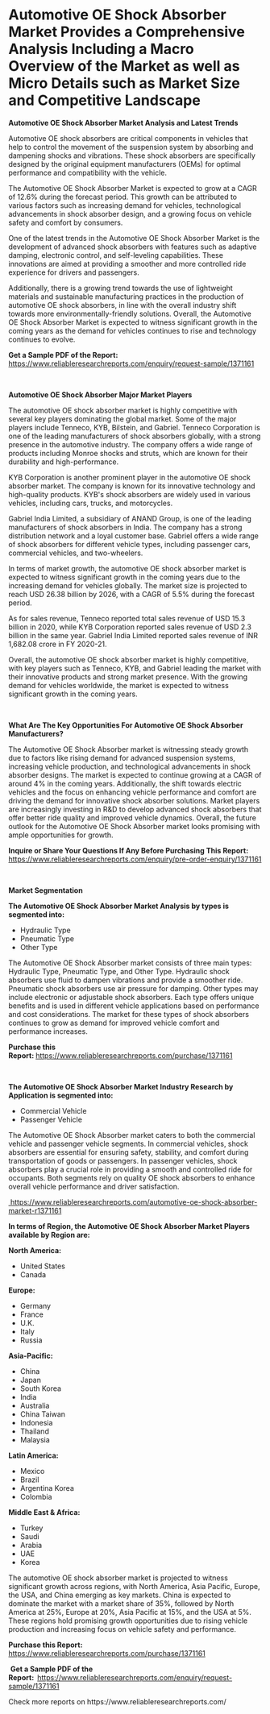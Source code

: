 <p><h1>Automotive OE Shock Absorber Market Provides a Comprehensive Analysis Including a Macro Overview of the Market as well as Micro Details such as Market Size and Competitive Landscape</h1></p><p><strong>Automotive OE Shock Absorber Market Analysis and Latest Trends</strong></p>
<p><p>Automotive OE shock absorbers are critical components in vehicles that help to control the movement of the suspension system by absorbing and dampening shocks and vibrations. These shock absorbers are specifically designed by the original equipment manufacturers (OEMs) for optimal performance and compatibility with the vehicle.</p><p>The Automotive OE Shock Absorber Market is expected to grow at a CAGR of 12.6% during the forecast period. This growth can be attributed to various factors such as increasing demand for vehicles, technological advancements in shock absorber design, and a growing focus on vehicle safety and comfort by consumers.</p><p>One of the latest trends in the Automotive OE Shock Absorber Market is the development of advanced shock absorbers with features such as adaptive damping, electronic control, and self-leveling capabilities. These innovations are aimed at providing a smoother and more controlled ride experience for drivers and passengers.</p><p>Additionally, there is a growing trend towards the use of lightweight materials and sustainable manufacturing practices in the production of automotive OE shock absorbers, in line with the overall industry shift towards more environmentally-friendly solutions. Overall, the Automotive OE Shock Absorber Market is expected to witness significant growth in the coming years as the demand for vehicles continues to rise and technology continues to evolve.</p></p>
<p><strong>Get a Sample PDF of the Report:&nbsp;</strong> <a href="https://www.reliableresearchreports.com/enquiry/request-sample/1371161">https://www.reliableresearchreports.com/enquiry/request-sample/1371161</a></p>
<p>&nbsp;</p>
<p><strong>Automotive OE Shock Absorber Major Market Players</strong></p>
<p><p>The automotive OE shock absorber market is highly competitive with several key players dominating the global market. Some of the major players include Tenneco, KYB, Bilstein, and Gabriel. Tenneco Corporation is one of the leading manufacturers of shock absorbers globally, with a strong presence in the automotive industry. The company offers a wide range of products including Monroe shocks and struts, which are known for their durability and high-performance.</p><p>KYB Corporation is another prominent player in the automotive OE shock absorber market. The company is known for its innovative technology and high-quality products. KYB's shock absorbers are widely used in various vehicles, including cars, trucks, and motorcycles.</p><p>Gabriel India Limited, a subsidiary of ANAND Group, is one of the leading manufacturers of shock absorbers in India. The company has a strong distribution network and a loyal customer base. Gabriel offers a wide range of shock absorbers for different vehicle types, including passenger cars, commercial vehicles, and two-wheelers.</p><p>In terms of market growth, the automotive OE shock absorber market is expected to witness significant growth in the coming years due to the increasing demand for vehicles globally. The market size is projected to reach USD 26.38 billion by 2026, with a CAGR of 5.5% during the forecast period.</p><p>As for sales revenue, Tenneco reported total sales revenue of USD 15.3 billion in 2020, while KYB Corporation reported sales revenue of USD 2.3 billion in the same year. Gabriel India Limited reported sales revenue of INR 1,682.08 crore in FY 2020-21.</p><p>Overall, the automotive OE shock absorber market is highly competitive, with key players such as Tenneco, KYB, and Gabriel leading the market with their innovative products and strong market presence. With the growing demand for vehicles worldwide, the market is expected to witness significant growth in the coming years.</p></p>
<p>&nbsp;</p>
<p><strong>What Are The Key Opportunities For Automotive OE Shock Absorber Manufacturers?</strong></p>
<p><p>The Automotive OE Shock Absorber market is witnessing steady growth due to factors like rising demand for advanced suspension systems, increasing vehicle production, and technological advancements in shock absorber designs. The market is expected to continue growing at a CAGR of around 4% in the coming years. Additionally, the shift towards electric vehicles and the focus on enhancing vehicle performance and comfort are driving the demand for innovative shock absorber solutions. Market players are increasingly investing in R&D to develop advanced shock absorbers that offer better ride quality and improved vehicle dynamics. Overall, the future outlook for the Automotive OE Shock Absorber market looks promising with ample opportunities for growth.</p></p>
<p><strong>Inquire or Share Your Questions If Any Before Purchasing This Report:</strong> <a href="https://www.reliableresearchreports.com/enquiry/pre-order-enquiry/1371161">https://www.reliableresearchreports.com/enquiry/pre-order-enquiry/1371161</a></p>
<p>&nbsp;</p>
<p><strong>Market Segmentation</strong></p>
<p><strong>The Automotive OE Shock Absorber Market Analysis by types is segmented into:</strong></p>
<p><ul><li>Hydraulic Type</li><li>Pneumatic Type</li><li>Other Type</li></ul></p>
<p><p>The Automotive OE Shock Absorber market consists of three main types: Hydraulic Type, Pneumatic Type, and Other Type. Hydraulic shock absorbers use fluid to dampen vibrations and provide a smoother ride. Pneumatic shock absorbers use air pressure for damping. Other types may include electronic or adjustable shock absorbers. Each type offers unique benefits and is used in different vehicle applications based on performance and cost considerations. The market for these types of shock absorbers continues to grow as demand for improved vehicle comfort and performance increases.</p></p>
<p><strong>Purchase this Report:&nbsp;</strong><a href="https://www.reliableresearchreports.com/purchase/1371161">https://www.reliableresearchreports.com/purchase/1371161</a></p>
<p>&nbsp;</p>
<p><strong>The Automotive OE Shock Absorber Market Industry Research by Application is segmented into:</strong></p>
<p><ul><li>Commercial Vehicle</li><li>Passenger Vehicle</li></ul></p>
<p><p>The Automotive OE Shock Absorber market caters to both the commercial vehicle and passenger vehicle segments. In commercial vehicles, shock absorbers are essential for ensuring safety, stability, and comfort during transportation of goods or passengers. In passenger vehicles, shock absorbers play a crucial role in providing a smooth and controlled ride for occupants. Both segments rely on quality OE shock absorbers to enhance overall vehicle performance and driver satisfaction.</p></p>
<p><a href="https://www.reliableresearchreports.com/automotive-oe-shock-absorber-market-r1371161">&nbsp;https://www.reliableresearchreports.com/automotive-oe-shock-absorber-market-r1371161</a></p>
<p><strong>In terms of Region, the Automotive OE Shock Absorber Market Players available by Region are:</strong></p>
<p>
    <p> <strong> North America: </strong>
        <ul>
            <li>United States</li>
            <li>Canada</li>
        </ul>
        </p> 
    <p> <strong> Europe: </strong>
        <ul>
            <li>Germany</li>
            <li>France</li>
            <li>U.K.</li>
            <li>Italy</li>
            <li>Russia</li>
        </ul>
        </p> 
    <p> <strong> Asia-Pacific: </strong>
        <ul>
            <li>China</li>
            <li>Japan</li>
            <li>South Korea</li>
            <li>India</li>
            <li>Australia</li>
            <li>China Taiwan</li>
            <li>Indonesia</li>
            <li>Thailand</li>
            <li>Malaysia</li>
        </ul>
        </p> 
    <p> <strong> Latin America: </strong>
        <ul>
            <li>Mexico</li>
            <li>Brazil</li>
            <li>Argentina Korea</li>
            <li>Colombia</li>
        </ul>
        </p> 
    <p> <strong> Middle East & Africa: </strong>
        <ul>
            <li>Turkey</li>
            <li>Saudi</li>
            <li>Arabia</li>
            <li>UAE</li>
            <li>Korea</li>
        </ul>
    </p>
    </p>
<p><p>The automotive OE shock absorber market is projected to witness significant growth across regions, with North America, Asia Pacific, Europe, the USA, and China emerging as key markets. China is expected to dominate the market with a market share of 35%, followed by North America at 25%, Europe at 20%, Asia Pacific at 15%, and the USA at 5%. These regions hold promising growth opportunities due to rising vehicle production and increasing focus on vehicle safety and performance.</p></p>
<p><strong>Purchase this Report: </strong><a href="https://www.reliableresearchreports.com/purchase/1371161">https://www.reliableresearchreports.com/purchase/1371161</a></p>
<p>&nbsp;<strong>Get a Sample PDF of the Report:&nbsp;&nbsp;</strong><a href="https://www.reliableresearchreports.com/enquiry/request-sample/1371161">https://www.reliableresearchreports.com/enquiry/request-sample/1371161</a></p>
<p><strong></strong></p>
<p>Check more reports on https://www.reliableresearchreports.com/</p>